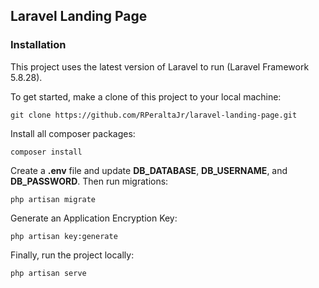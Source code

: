 ## Laravel Landing Page

### Installation

This project uses the latest version of Laravel to run (Laravel Framework 5.8.28). 

To get started, make a clone of this project to your local machine:

```
git clone https://github.com/RPeraltaJr/laravel-landing-page.git
```

Install all composer packages:

```
composer install
```

Create a **.env** file and update **DB_DATABASE**, **DB_USERNAME**, and **DB_PASSWORD**. Then run migrations:

```
php artisan migrate
```

Generate an Application Encryption Key:  

```
php artisan key:generate
```

Finally, run the project locally:

```
php artisan serve
```
